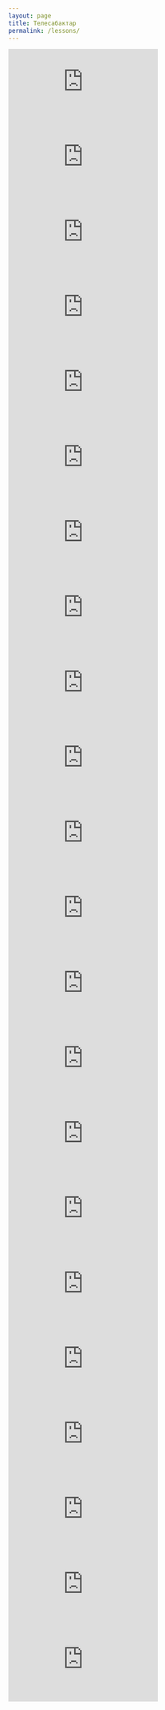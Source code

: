```yaml
---
layout: page
title: Телесабактар
permalink: /lessons/
---
```

<div class="drive-wrap">
	<div class="video-container"> 
    	<iframe loading="lazy" src="https://www.youtube.com/embed/RjXOU82_OUs" title="8-класс |  География | КР климатын түзүүчү негизги факторлор" frameborder="0" allow="accelerometer; autoplay; clipboard-write; encrypted-media; gyroscope; picture-in-picture; web-share" referrerpolicy="strict-origin-when-cross-origin" allowfullscreen></iframe>
	</div>
</div>
<div class="drive-wrap">
	<div class="video-container"> 
    	<iframe  loading="lazy" src="https://www.youtube.com/embed/mbHDz6oDlqw" title="8-класс | География | КРнын мөңгүлөрү. Көп жылдык тоң" frameborder="0" allow="accelerometer; autoplay; clipboard-write; encrypted-media; gyroscope; picture-in-picture; web-share" referrerpolicy="strict-origin-when-cross-origin" allowfullscreen></iframe>
	</div>
</div>
<div class="drive-wrap">
	<div class="video-container"> 
    	<iframe  loading="lazy" src="https://www.youtube.com/embed/7eY7tuq1GKU" title="8-класс  | География | КРнын негизги дарыя суулар системасы" frameborder="0" allow="accelerometer; autoplay; clipboard-write; encrypted-media; gyroscope; picture-in-picture; web-share" referrerpolicy="strict-origin-when-cross-origin" allowfullscreen></iframe>
	</div>
</div>
<div class="drive-wrap">
	<div class="video-container"> 
    	<iframe  loading="lazy" src="https://www.youtube.com/embed/vMo4yTo-Auw" title="8-клаcс |  География | Көлдөр жана суу сактагычтар. Саздар" frameborder="0" allow="accelerometer; autoplay; clipboard-write; encrypted-media; gyroscope; picture-in-picture; web-share" referrerpolicy="strict-origin-when-cross-origin" allowfullscreen></iframe>
	</div>
</div>
<div class="drive-wrap">
	<div class="video-container"> 
    	<iframe  loading="lazy" src="https://www.youtube.com/embed/S_N7cP9MFak" title="8-класс | География | Рельеф жана кен байлыктары. Жаратылыш кырсыктары" frameborder="0" allow="accelerometer; autoplay; clipboard-write; encrypted-media; gyroscope; picture-in-picture; web-share" referrerpolicy="strict-origin-when-cross-origin" allowfullscreen></iframe>
	</div>
</div>

<div class="drive-wrap">
	<div class="video-container">
    	<iframe loading="lazy"  src="https://www.youtube.com/embed/ktSp9gmlVUo" title="8-класс | География |  Кыргызстанды изилдөө тарыхы" frameborder="0" allow="accelerometer; autoplay; clipboard-write; encrypted-media; gyroscope; picture-in-picture; web-share" referrerpolicy="strict-origin-when-cross-origin" allowfullscreen></iframe>
	</div>
</div>

<div class="drive-wrap">
	<div class="video-container">
    	<iframe loading="lazy"  src="https://www.youtube.com/embed/dGhpsz2XWkY" title="8-класс |  География | Менин Мекеним - Кыргыз Республикасы. Географиялык абалы, чек аралары." frameborder="0" allow="accelerometer; autoplay; clipboard-write; encrypted-media; gyroscope; picture-in-picture; web-share" referrerpolicy="strict-origin-when-cross-origin" allowfullscreen></iframe>
	</div>
</div>

<div class="drive-wrap">
	<div class="video-container">
    	<iframe loading="lazy"  src="https://www.youtube.com/embed/Zu3jh2hXflc" title="8-класс | География | Саат алкактары. КР саат алкагы" frameborder="0" allow="accelerometer; autoplay; clipboard-write; encrypted-media; gyroscope; picture-in-picture; web-share" referrerpolicy="strict-origin-when-cross-origin" allowfullscreen></iframe>
	</div>
</div>

<div class="drive-wrap">
	<div class="video-container">
    	<iframe loading="lazy"  src="https://www.youtube.com/embed/yGvQ2nOkaCQ" title="8-класс | География | Геологиялык өнүгүү тарыхы.  Байыркы муз каптоолор" frameborder="0" allow="accelerometer; autoplay; clipboard-write; encrypted-media; gyroscope; picture-in-picture; web-share" referrerpolicy="strict-origin-when-cross-origin" allowfullscreen></iframe>
	</div>
</div>

<div class="drive-wrap">
	<div class="video-container">
    	<iframe loading="lazy"  src="https://www.youtube.com/embed/H-0pJAWgoAI" title="8-класс | География  | Атмосфералык циркуляциянын климатка тийгизген таасири" frameborder="0" allow="accelerometer; autoplay; clipboard-write; encrypted-media; gyroscope; picture-in-picture; web-share" referrerpolicy="strict-origin-when-cross-origin" allowfullscreen></iframe>
	</div>
</div>

<div class="drive-wrap">
	<div class="video-container">
    	<iframe loading="lazy"  src="https://www.youtube.com/embed/dzY-enmx_jU" title="8-класс | География | Топурактары жана жер ресурстары.." frameborder="0" allow="accelerometer; autoplay; clipboard-write; encrypted-media; gyroscope; picture-in-picture; web-share" referrerpolicy="strict-origin-when-cross-origin" allowfullscreen></iframe>
	</div>
</div>

<div class="drive-wrap">
	<div class="video-container">
    	<iframe loading="lazy"  src="https://www.youtube.com/embed/Cb5oY9w6OHA" title="8-класс | География  | Түштүк Батыш Тянь-Шань" frameborder="0" allow="accelerometer; autoplay; clipboard-write; encrypted-media; gyroscope; picture-in-picture; web-share" referrerpolicy="strict-origin-when-cross-origin" allowfullscreen></iframe>
	</div>
</div>

<div class="drive-wrap">
	<div class="video-container">
    	<iframe loading="lazy"  src="https://www.youtube.com/embed/7IMdnhi-zY0" title="8-класс | География | Алай-Туркестан провинциясы. Чон -Алай провинциясы" frameborder="0" allow="accelerometer; autoplay; clipboard-write; encrypted-media; gyroscope; picture-in-picture; web-share" referrerpolicy="strict-origin-when-cross-origin" allowfullscreen></iframe>
	</div>
</div>

<div class="drive-wrap">
	<div class="video-container">
    	<iframe loading="lazy"  src="https://www.youtube.com/embed/GdpLfoFHSW4" title="8-класс | География | Геоэкологиялык проблемалар. Биоартүрдүүлүктү коргоо" frameborder="0" allow="accelerometer; autoplay; clipboard-write; encrypted-media; gyroscope; picture-in-picture; web-share" referrerpolicy="strict-origin-when-cross-origin" allowfullscreen></iframe>
	</div>
</div>

<div class="drive-wrap">
	<div class="video-container">
    	<iframe loading="lazy"  src="https://www.youtube.com/embed/AuGiekF54GA" title="8-класс | География | Өзгөчө коргоого алынган жерлер" frameborder="0" allow="accelerometer; autoplay; clipboard-write; encrypted-media; gyroscope; picture-in-picture; web-share" referrerpolicy="strict-origin-when-cross-origin" allowfullscreen></iframe>
	</div>
</div>

<div class="drive-wrap">
	<div class="video-container">
    	<iframe loading="lazy"  src="https://www.youtube.com/embed/sQGVu23hxZc" title="8-класс | География | Жер алдындагы суулар. Суу кырсыктары" frameborder="0" allow="accelerometer; autoplay; clipboard-write; encrypted-media; gyroscope; picture-in-picture; web-share" referrerpolicy="strict-origin-when-cross-origin" allowfullscreen></iframe>
	</div>
</div>

<div class="drive-wrap">
	<div class="video-container">
    	<iframe loading="lazy"  src="https://www.youtube.com/embed/JY8YeGVnUEQ" title="8-класс | география | КРнын агроклиматтык ресурстары. коркунучтуу метеорологиялык кубулуштар" frameborder="0" allow="accelerometer; autoplay; clipboard-write; encrypted-media; gyroscope; picture-in-picture; web-share" referrerpolicy="strict-origin-when-cross-origin" allowfullscreen></iframe>
	</div>
</div>

<div class="drive-wrap">
	<div class="video-container">
    	<iframe loading="lazy"  src="https://www.youtube.com/embed/Aa3nWalmcNQ" title="8-класс | География |  Климаттын бийиктик алкактары жана региондор боюнча өзгөчөлүктөрү" frameborder="0" allow="accelerometer; autoplay; clipboard-write; encrypted-media; gyroscope; picture-in-picture; web-share" referrerpolicy="strict-origin-when-cross-origin" allowfullscreen></iframe>
	</div>
</div>

<div class="drive-wrap">
	<div class="video-container">
    	<iframe loading="lazy"  src="https://www.youtube.com/embed/o3CmX-YIQpE" title="География - 6 класс - Жаратылыш комплекстери" frameborder="0" allow="accelerometer; autoplay; clipboard-write; encrypted-media; gyroscope; picture-in-picture; web-share" referrerpolicy="strict-origin-when-cross-origin" allowfullscreen></iframe>
	</div>
</div>

<div class="drive-wrap">
	<div class="video-container">
    	<iframe loading="lazy"  src="https://www.youtube.com/embed/FeBpPaAOik4" title="География - 6 класс - Дүйнө өлкөлөрү жана калкы" frameborder="0" allow="accelerometer; autoplay; clipboard-write; encrypted-media; gyroscope; picture-in-picture; web-share" referrerpolicy="strict-origin-when-cross-origin" allowfullscreen></iframe>
	</div>
</div>

<div class="drive-wrap">
	<div class="video-container">
    	<iframe loading="lazy"  src="https://www.youtube.com/embed/S0MOKOaHJXA" title="География - 6 класс - Табигый кырсыктар жана алардын келип чыгуу себептери" frameborder="0" allow="accelerometer; autoplay; clipboard-write; encrypted-media; gyroscope; picture-in-picture; web-share" referrerpolicy="strict-origin-when-cross-origin" allowfullscreen></iframe>
	</div>
</div>

<div class="drive-wrap">
	<div class="video-container">
    	<iframe loading="lazy"  src="https://www.youtube.com/embed/6vgUthxFTGI" title="География - 6 класс - Өз жеринин географиясы, өсүмдүк жаныбарлары" frameborder="0" allow="accelerometer; autoplay; clipboard-write; encrypted-media; gyroscope; picture-in-picture; web-share" referrerpolicy="strict-origin-when-cross-origin" allowfullscreen></iframe>
	</div>
</div>